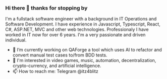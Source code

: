 ### Hi there 👋 thanks for stopping by

I'm a fullstack software engineer with a background in IT Operations and Software Development. I have experience in Javascript, Typescript, React, C#, ASP.NET, MVC and other web technologies. Professionaly I have worked in IT now for over 6 years. I'm a very passionate and driven individual.

- 🔭 I’m currently working on QAForge a tool which uses AI to refactor and convert manual test cases to/from BDD tests.
- 🌱 I'm interested in video games, music, automation, decentralization, crypto-currency, and artificial intelligence.
- 📫 How to reach me: Telegram @itz4blitz

